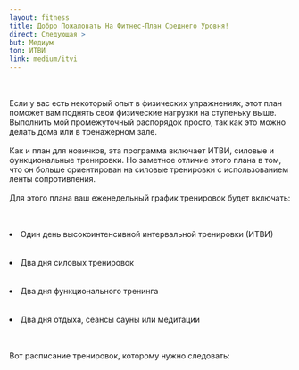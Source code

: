```yaml
---
layout: fitness
title: Добро Пожаловать На Фитнес-План Среднего Уровня!
direct: Следующая >
but: Медиум
ton: ИТВИ
link: medium/itvi
---
```

<div class="section">
<p class="text-xl font-bold leading-relaxed">
<br/><br/>
Если у вас есть некоторый опыт в физических упражнениях, этот план поможет вам поднять свои физические нагрузки на ступеньку выше. Выполнить мой промежуточный распорядок просто, так как это можно делать дома или в тренажерном зале.
<br/><br/>
Как и план для новичков, эта программа включает ИТВИ, силовые и функциональные тренировки. Но заметное отличие этого плана в том, что он больше ориентирован на силовые тренировки с использованием ленты сопротивления. 
<br/><br/>
Для этого плана ваш еженедельный график тренировок будет включать:
</p>
<br/><br/>
   <li class="text-xl font-bold">
   Один день высокоинтенсивной интервальной тренировки (ИТВИ)
   </li>
<br/><br/>
   <li class="text-xl font-bold">
   Два дня силовых тренировок
        </li>
<br/><br/>
   <li class="text-xl font-bold">
         Два дня функционального тренинга
        </li>
<br/><br/>
   <li class="text-xl font-bold">
       Два дня отдыха, сеансы сауны или медитации
</li>
<p class="text-xl font-bold leading-relaxed">
<br/><br/>
Вот расписание тренировок, которому нужно следовать: 
</p>
<br/><br/>
<div class="container">
  <img class="object-contain h-48" src="{{ site.baseurl }}/img/medium/plan-1.png" alt="">
</div>